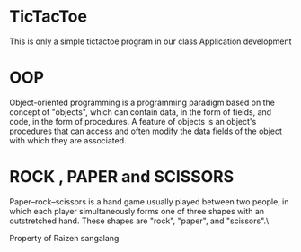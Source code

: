 # TicTacToe
This is only a simple tictactoe program in our class Application development 

# OOP
Object-oriented programming is a programming paradigm based on the concept of "objects", which can contain data, in the form of fields, and code, in the form of procedures. A feature of objects is an object's procedures that can access and often modify the data fields of the object with which they are associated.


# ROCK , PAPER and SCISSORS

Paper–rock–scissors is a hand game usually played between two people, in which each player simultaneously forms one of three shapes with an outstretched hand. These shapes are "rock", "paper", and "scissors".\


Property of Raizen sangalang
